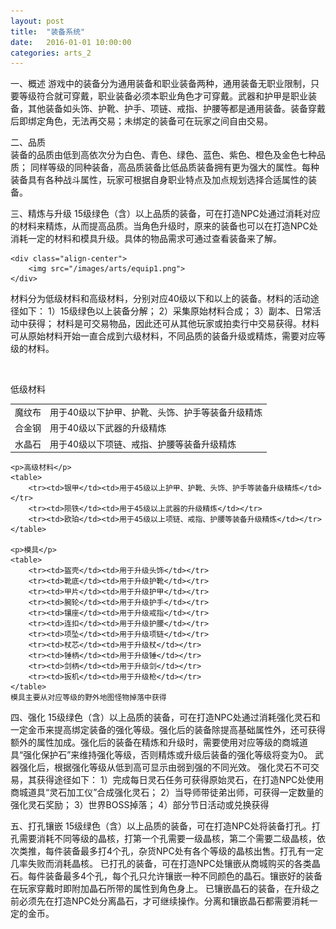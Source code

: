 ```yaml
---
layout: post
title:  "装备系统"
date:   2016-01-01 10:00:00
categories: arts_2
---
```


<div class="post-content">	
<p>
一、概述
	游戏中的装备分为通用装备和职业装备两种，通用装备无职业限制，只要等级符合就可穿戴，职业装备必须本职业角色才可穿戴。武器和护甲是职业装备，其他装备如头饰、护靴、护手、项链、戒指、护腰等都是通用装备。装备穿戴后即绑定角色，无法再交易；未绑定的装备可在玩家之间自由交易。

二、品质	
	装备的品质由低到高依次分为白色、青色、绿色、蓝色、紫色、橙色及金色七种品质； 同样等级的同种装备，高品质装备比低品质装备拥有更为强大的属性。每种装备具有各种战斗属性，玩家可根据自身职业特点及加点规划选择合适属性的装备。

三、精炼与升级
	15级绿色（含）以上品质的装备，可在打造NPC处通过消耗对应的材料来精炼，从而提高品质。当角色升级时，原来的装备也可以在打造NPC处消耗一定的材料和模具升级。具体的物品需求可通过查看装备来了解。
</p>

	<div class="align-center">
		<img src="/images/arts/equip1.png">
	</div>
	
<p>	
	材料分为低级材料和高级材料，分别对应40级以下和以上的装备。材料的活动途径如下：
	1）15级绿色以上装备分解；
	2）采集原始材料合成；
	3）副本、日常活动中获得；
	材料是可交易物品，因此还可从其他玩家或拍卖行中交易获得。材料可从原始材料开始一直合成到六级材料，不同品质的装备升级或精炼，需要对应等级的材料。
</p>
<br>	
	<p>低级材料</p>
	<table>
		<tr><td>魔纹布</td><td>用于40级以下护甲、护靴、头饰、护手等装备升级精炼</td></tr>
		<tr><td>合金钢</td><td>用于40级以下武器的升级精炼</td></tr>
		<tr><td>水晶石</td><td>用于40级以下项链、戒指、护腰等装备升级精炼</td></tr>
	</table>
	
	<p>高级材料</p>
	<table>
		<tr><td>银甲</td><td>用于45级以上护甲、护靴、头饰、护手等装备升级精炼</td></tr>
		<tr><td>陨铁</td><td>用于45级以上武器的升级精炼</td></tr>
		<tr><td>欧珀</td><td>用于45级以上项链、戒指、护腰等装备升级精炼</td></tr>
	</table>	
	
	<p>模具</p>	
	<table>
		<tr><td>盔壳</td><td>用于升级头饰</td></tr>
		<tr><td>靴底</td><td>用于升级护靴</td></tr>
		<tr><td>甲片</td><td>用于升级护甲</td></tr>
		<tr><td>腕轮</td><td>用于升级护手</td></tr>
		<tr><td>镶座</td><td>用于升级戒指</td></tr>
		<tr><td>连扣</td><td>用于升级护腰</td></tr>
		<tr><td>项坠</td><td>用于升级项链</td></tr>
		<tr><td>杖芯</td><td>用于升级杖</td></tr>
		<tr><td>锤柄</td><td>用于升级锤</td></tr>
		<tr><td>剑柄</td><td>用于升级剑</td></tr>
		<tr><td>扳机</td><td>用于升级枪</td></tr>
	</table>	
	模具主要从对应等级的野外地图怪物掉落中获得
	
<p>
四、强化
	15级绿色（含）以上品质的装备，可在打造NPC处通过消耗强化灵石和一定金币来提高绑定装备的强化等级。强化后的装备除提高基础属性外，还可获得额外的属性加成。强化后的装备在精炼和升级时，需要使用对应等级的商城道具“强化保护石”来维持强化等级，否则精炼或升级后装备的强化等级将变为0。
	武器强化后，根据强化等级从低到高可显示由弱到强的不同光效。
	强化灵石不可交易，其获得途径如下： 
	1）完成每日灵石任务可获得原始灵石，在打造NPC处使用商城道具“灵石加工仪”合成强化灵石；
	2）当导师带徒弟出师，可获得一定数量的强化灵石奖励；
	3）世界BOSS掉落；
	4）部分节日活动或兑换获得
	
五、打孔镶嵌
	15级绿色（含）以上品质的装备，可在打造NPC处将装备打孔。打孔需要消耗不同等级的晶核，打第一个孔需要一级晶核，第二个需要二级晶核，依次类推，每件装备最多打4个孔，杂货NPC处有各个等级的晶核出售。打孔有一定几率失败而消耗晶核。
	已打孔的装备，可在打造NPC处镶嵌从商城购买的各类晶石。每件装备最多4个孔，每个孔只允许镶嵌一种不同颜色的晶石。镶嵌好的装备在玩家穿戴时即附加晶石所带的属性到角色身上。
	已镶嵌晶石的装备，在升级之前必须先在打造NPC处分离晶石，才可继续操作。分离和镶嵌晶石都需要消耗一定的金币。
	
</p>

</div>